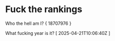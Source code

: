 # Fuck the rankings

Who the hell am I?
{ 18707976 }

What fucking year is it?
[ 2025-04-21T10:06:40Z ]
